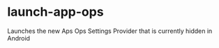 launch-app-ops
==============

Launches the new Aps Ops Settings Provider that is currently hidden in Android
